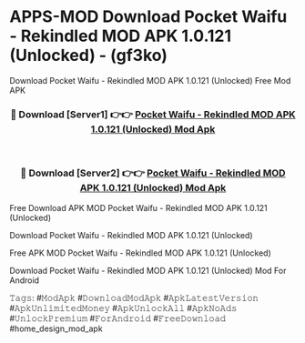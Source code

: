 # APPS-MOD Download Pocket Waifu - Rekindled MOD APK 1.0.121 (Unlocked) - (gf3ko)
Download Pocket Waifu - Rekindled MOD APK 1.0.121 (Unlocked) Free Mod APK

<div align="center">
<h3>🔴 Download [Server1] 👉👉 <a href="https://apk-comot.site?title=Pocket_Waifu_-_Rekindled_MOD_APK_1.0.121_(Unlocked)">Pocket Waifu - Rekindled MOD APK 1.0.121 (Unlocked) Mod Apk</a></h3><br>

<h3>🔴 Download [Server2] 👉👉 <a href="https://apk-comot.site?title=Pocket_Waifu_-_Rekindled_MOD_APK_1.0.121_(Unlocked)">Pocket Waifu - Rekindled MOD APK 1.0.121 (Unlocked) Mod Apk</a></h3>
</div>


Free Download APK MOD Pocket Waifu - Rekindled MOD APK 1.0.121 (Unlocked)

Download Pocket Waifu - Rekindled MOD APK 1.0.121 (Unlocked) 

Free APK MOD Pocket Waifu - Rekindled MOD APK 1.0.121 (Unlocked) 

Download Pocket Waifu - Rekindled MOD APK 1.0.121 (Unlocked) Mod For Android

𝚃𝚊𝚐𝚜: #𝙼𝚘𝚍𝙰𝚙𝚔 #𝙳𝚘𝚠𝚗𝚕𝚘𝚊𝚍𝙼𝚘𝚍𝙰𝚙𝚔 #𝙰𝚙𝚔𝙻𝚊𝚝𝚎𝚜𝚝𝚅𝚎𝚛𝚜𝚒𝚘𝚗 #𝙰𝚙𝚔𝚄𝚗𝚕𝚒𝚖𝚒𝚝𝚎𝚍𝙼𝚘𝚗𝚎𝚢 #𝙰𝚙𝚔𝚄𝚗𝚕𝚘𝚌𝚔𝙰𝚕𝚕 #𝙰𝚙𝚔𝙽𝚘𝙰𝚍𝚜 #𝚄𝚗𝚕𝚘𝚌𝚔𝙿𝚛𝚎𝚖𝚒𝚞𝚖 #𝙵𝚘𝚛𝙰𝚗𝚍𝚛𝚘𝚒𝚍 #𝙵𝚛𝚎𝚎𝙳𝚘𝚠𝚗𝚕𝚘𝚊𝚍 #home_design_mod_apk